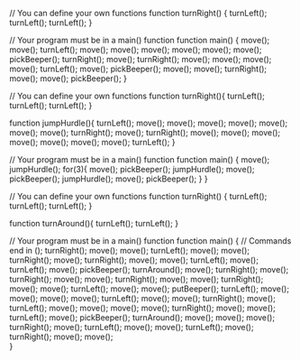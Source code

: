 <!-- Easy Solution -->

// You can define your own functions
function turnRight() {
turnLeft();
turnLeft();
turnLeft();
}

// Your program must be in a main() function
function main() {
move();
move();
turnLeft();
move();
move();
move();
move();
move();
move();
pickBeeper();
turnRight();
move();
turnRight();
move();
move();
move();
move();
turnLeft();
move();
pickBeeper();
move();
move();
turnRight();
move();
move();
pickBeeper();
}

<!-- Medium Solution -->

// You can define your own functions
function turnRight(){
turnLeft();
turnLeft();
turnLeft();
}

function jumpHurdle(){
turnLeft();
move();
move();
move();
move();
move();
move();
move();
turnRight();
move();
turnRight();
move();
move();
move();
move();
move();
move();
move();
turnLeft();
}

// Your program must be in a main() function
function main() {
move();
jumpHurdle();
for(3){
move();
pickBeeper();
jumpHurdle();
move();
pickBeeper();
jumpHurdle();
move();
pickBeeper();
}
}

<!-- Hard Solution -->

// You can define your own functions
function turnRight() {
turnLeft();
turnLeft();
turnLeft();
}

function turnAround(){
turnLeft();
turnLeft();
}

// Your program must be in a main() function
function main() {
// Commands end in ();
turnRight();
move();
move();
turnLeft();
move();
move();
turnRight();
move();
turnRight();
move();
move();
turnLeft();
move();
turnLeft();
move();
pickBeeper();
turnAround();
move();
turnRight();
move();
turnRight();
move();
move();
turnRight();
move();
move();
turnRight();
move();
move();
turnLeft();
move();
move();
putBeeper();
turnLeft();
move();
move();
move();
move();
turnLeft();
move();
move();
turnRight();
move();
turnLeft();
move();
move();
move();
move();
turnRight();
move();
move();
turnLeft();
move();
pickBeeper();
turnAround();
move();
move();
move();
turnRight();
move();
turnLeft();
move();
move();
turnLeft();
move();
turnRight();
move();
move();  
}
